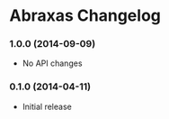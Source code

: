 # Abraxas Changelog

### 1.0.0 (2014-09-09)

* No API changes

### 0.1.0 (2014-04-11)

* Initial release
